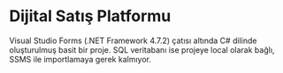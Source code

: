 # Dijital Satış Platformu
Visual Studio Forms (.NET Framework 4.7.2) çatısı altında C# dilinde oluşturulmuş basit bir proje. SQL veritabanı ise projeye local olarak bağlı, SSMS ile importlamaya gerek kalmıyor.  
